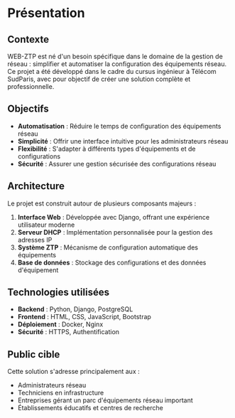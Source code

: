 # Présentation

## Contexte

WEB-ZTP est né d'un besoin spécifique dans le domaine de la gestion de réseau : simplifier et automatiser la configuration des équipements réseau. Ce projet a été développé dans le cadre du cursus ingénieur à Télécom SudParis, avec pour objectif de créer une solution complète et professionnelle.

## Objectifs

- **Automatisation** : Réduire le temps de configuration des équipements réseau
- **Simplicité** : Offrir une interface intuitive pour les administrateurs réseau
- **Flexibilité** : S'adapter à différents types d'équipements et de configurations
- **Sécurité** : Assurer une gestion sécurisée des configurations réseau

## Architecture

Le projet est construit autour de plusieurs composants majeurs :

1. **Interface Web** : Développée avec Django, offrant une expérience utilisateur moderne
2. **Serveur DHCP** : Implémentation personnalisée pour la gestion des adresses IP
3. **Système ZTP** : Mécanisme de configuration automatique des équipements
4. **Base de données** : Stockage des configurations et des données d'équipement

## Technologies utilisées

- **Backend** : Python, Django, PostgreSQL
- **Frontend** : HTML, CSS, JavaScript, Bootstrap
- **Déploiement** : Docker, Nginx
- **Sécurité** : HTTPS, Authentification

## Public cible

Cette solution s'adresse principalement aux :
- Administrateurs réseau
- Techniciens en infrastructure
- Entreprises gérant un parc d'équipements réseau important
- Établissements éducatifs et centres de recherche